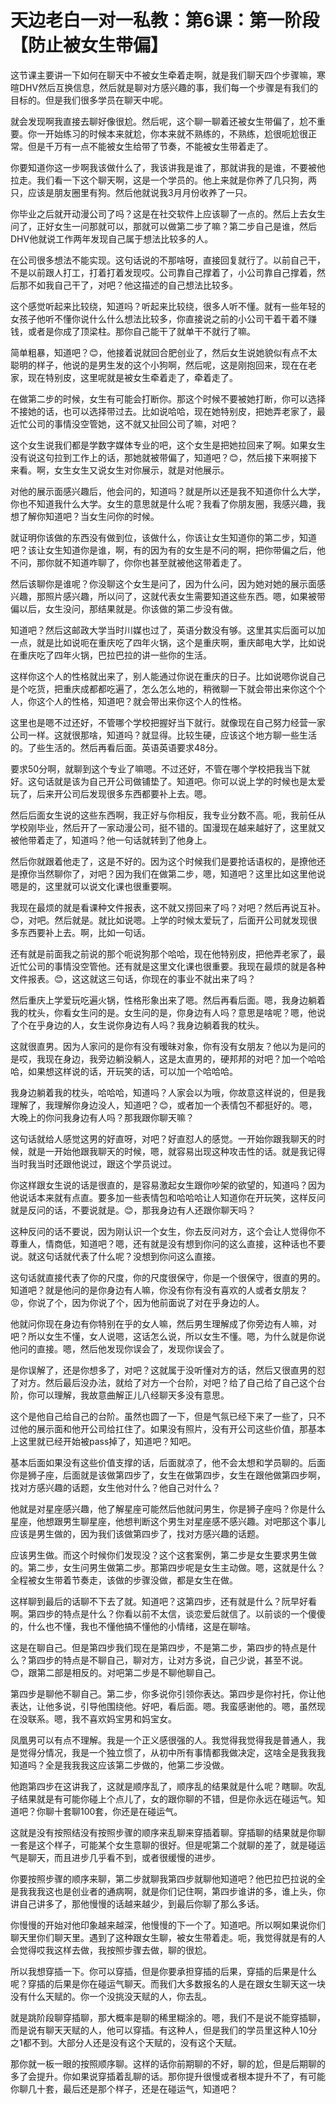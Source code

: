 # 天边老白一对一私教：第6课：第一阶段【防止被女生带偏】

这节课主要讲一下如何在聊天中不被女生牵着走啊，就是我们聊天四个步骤嘛，寒暄DHV然后互换信息，然后就是聊对方感兴趣的事，我们每一个步骤是有我们的目标的。但是我们很多学员在聊天中呢。

就会发现啊我直接去聊好像很尬。然后呢，这个聊一聊着还被女生带偏了，尬不重要。你一开始练习的时候本来就尬，你本来就不熟练的，不熟练，尬很呃尬很正常。但是千万有一点不能被女生给带了节奏，不能被女生带着走了。

你要知道你这一步啊我该做什么了，我该讲我是谁了，那就讲我的是谁，不要被他拉走。我们看一下这个聊天啊，这是一个学员的。他上来就是你养了几只狗，两只，应该是朋友圈里有狗。然后他就说我3月月份收养了一只。

你毕业之后就开动漫公司了吗？这是在社交软件上应该聊了一点的。然后上去女生问了，正好女生一问那就可以，那就可以做第二步了嘛？第二步自己是谁，然后DHV他就说工作两年发现自己属于想法比较多的人。

在公司很多想法不能实现。这句话说的不那啥呀，直接回复就行了。以前自己干，不是以前跟人打工，打着打着发现哎。公司靠自己撑着了，小公司靠自己撑着，然后那不如我自己干了，对吧？他这描述的自己想法比较多。

这个感觉听起来比较绕，知道吗？听起来比较绕，很多人听不懂。就有一些年轻的女孩子他听不懂你说什么什么想法比较多，你直接说之前的小公司干着干着不赚钱，或者是你成了顶梁柱。那你自己能干了就单干不就行了嘛。

简单粗暴，知道吧？😊，他接着说就回合肥创业了，然后女生说她貌似有点不太聪明的样子，他说的是男生发的这个小狗啊，然后呢，这是刚抱回来，现在在老家，现在特别皮，这里呢就是被女生牵着走了，牵着走了。

在做第二步的时候，女生有可能会打断你。那这个时候不要被她打断，你可以选择不接她的话，也可以选择带过去。比如说哈哈，现在她特别皮，把她弄老家了，最近忙公司的事情没空管她，这不就又扯回公司了嘛，对吧？

这个女生说我们都是学数字媒体专业的吧，这个女生是把她拉回来了啊。如果女生没有说这句拉到工作上的话，那她就被带偏了，知道吧？😊，然后接下来啊接下来看。啊，女生女生又说女生对你展示，就是对他展示。

对他的展示面感兴趣后，他会问的，知道吗？就是所以还是我不知道你什么大学，你也不知道我什么大学。女生的意思就是什么呢？我看了你朋友圈，我感兴趣，我想了解你知道吧？当女生问你的时候。

就证明你该做的东西没有做到位，该做什么，你该让女生知道你的第二步，知道吧？该让女生知道你是谁，啊，有的因为有的女生是不问的啊，把你带偏之后，他不问，那你就不知道咋聊了，你你也甚至就被他这带着走了。

然后该聊你是谁呢？你没聊这个女生是问了，因为什么问，因为她对她的展示面感兴趣，那照片感兴趣，所以问了，这就代表女生需要知道这些东西。嗯，如果被带偏以后，女生没问，那结果就是。你该做的第二步没有做。

知道吧？然后这邮政大学当时川媒也过了，英语分数没有够。这里其实后面可以加一点，就是比如说呃在重庆吃了四年火锅，这个是重庆啊，重庆邮电大学，比如说在重庆吃了四年火锅，巴拉巴拉的讲一些你的生活。

这样你这个人的性格就出来了，别人能通过你说在重庆的日子。比如说嗯你说自己是个吃货，把重庆成都都吃遍了，怎么怎么地的，稍微聊一下就会带出来你这个个人，你这个人的性格，知道吧？就会带出来你这个人的性格。

这里也是嗯不过还好，不管哪个学校把握好当下就行。就像现在自己努力经营一家公司一样。这就很那啥，知道吗？就显得。比较生硬，应该这个地方聊一些生活的。了些生活的。然后再看后面。英语英语要求48分。

要求50分啊，就聊到这个专业了嘛嗯。不过还好，不管在哪个学校把我当下就好。这句话就是该为自己开公司做铺垫了。知道吧。你可以说上学的时候也是太爱玩了，后来开公司后发现很多东西都要补上去。嗯。

然后后面女生说的这些东西啊，我正好与你相反，我专业分数不高。呃，我前任从学校刚毕业，然后开了一家动漫公司，挺不错的。国漫现在越来越好了，这里就又被他带着走了，知道吗？他一句话就转到了他身上。

然后你就跟着他走了，这是不好的。因为这个时候我们是要抢话语权的，是撩他还是撩你当然聊你了，对吧？因为我们在做第二步，嗯，知道吧？这里比如这里他说嗯是的，这里就可以说文化课也很重要啊。

我现在最烦的就是看课种文件报表，这不就又捞回来了吗？对吧？然后再说互补。😊，对吧。然后就是。就比如说嗯。上学的时候太爱玩了，后面开公司就发现很多东西要补上去。啊，比如一句话。

还有就是前面我之前说的那个呃说狗那个哈哈，现在他特别皮，把他弄老家了，最近忙公司的事情没空管他。还有就是这里文化课也很重要。我现在最烦的就是各种文件报表。😊，这这就这三句话，你现在的事业不就出来了吗？

然后重庆上学爱玩吃遍火锅，性格形象出来了嗯。然后再看后面。嗯，我身边躺着我的枕头，你看女生问的是。女生问的是，你身边有人吗？意思是啥呢？嗯，他说了个在乎身边的人，女生说你身边有人吗？我身边躺着我的枕头。

这就很直男。因为人家问的是你有没有暧昧对象，你有没有女朋友？他以为是问的是哎，我现在身边，我旁边躺没躺人，这是太直男的，硬邦邦的对吧？加一个哈哈哈，如果想这样说的话，开玩笑的话，可以加一个哈哈哈。

我身边躺着我的枕头，哈哈哈，知道吗？人家会以为哦，你故意这样说的，但是我理解了，我理解你身边没人，知道吧？😊，或者加一个表情包不都挺好的。嗯，大晚上的你问我身边有人吗？那我跟你聊天嘛？

这句话就给人感觉这男的好直呀，对吧？好直怼人的感觉。一开始你跟我聊天的时候，就是一开始他跟我聊天的时候，嗯，就容易出现这种攻击性的话。就是我记得当时我当时还跟他说过，跟这个学员说过。

你这样跟女生说的话是很直的，是容易激起女生跟你吵架的欲望的，知道吗？因为他说话本来就有点直。要多加一些表情包和哈哈哈让人知道你在开玩笑，这样反问就是反问的话，不要说就是。😊，那我身边有人还跟你聊天吗？

这种反问的话不要说，因为刚认识一个女生，你去反问对方，这个会让人觉得你不尊重人，情商低，知道吧？嗯，还有就是没有想到你问的这么直接，这种话也不要说。就这句话就代表了什么呢？没想到你问这么直接。

这句话就直接代表了你的尺度，你的尺度很保守，你是一个很保守，很直的男的。知道吧？就是他问的是你身边有人嘛，你没有你有没有喜欢的人或者女朋友？😡，你说了个，因为你说了个，因为他前面说了对在乎身边的人。

他就问你现在身边有你特别在乎的女人嘛，然后男生理解成了你旁边有人嘛，对吧？所以女生不懂，女人说嗯，这话怎么说，所以女生不懂。嗯，为什么就是你说他问的直接。嗯，然后他发现你误会了，发现你误会了。

是你误解了，还是你想多了，对吧？这就属于没听懂对方的话，然后又很直男的怼了对方。然后最后没办法，就给了对方一个台阶，对吧？给了自己给了自己这个台阶，你可以理解，我故意曲解正儿八经聊天多没有意思。

这个是他自己给自己的台阶。虽然也圆了一下，但是气氛已经下来了一些了，只不过他的展示面和他开公司给扛住了。如果没有照片，没有开公司这些价值，那基本上这里就已经开始被pass掉了，知道吧？知吧。

基本后面如果没有这些价值支撑的话，后面就凉了，他不会太想和学员聊的。后面你是狮子座，后面就是该做第四步了，女生在做第四步，女生在跟他做第四步啊，找对方感兴趣的话题，女生他对什么？他自己对什么？

他就是对星座感兴趣，他了解星座可能然后他就问男生，你是狮子座吗？你是什么星座，他想跟男生聊星座，他想判断这个男生对星座感不感兴趣。对吧那这个事儿应该是男生做的，因为我们该做第四步了，找对方感兴趣的话题。

应该男生做。而这个时候你们发现没？这个这套案例，第二步是女生要求男生做的。第二步，女生问男生做第二步。那第四步呢是女生主动做。嗯，这就是什么？全程被女生带着节奏走，该做的步骤没做，都是女生在做。

这样聊到最后的话聊不下去了就。知道吧？这第四步，还有就是什么？阮早好看啊。第四步的特点是什么？你看以前不太信，谈恋爱后就信了。以前谈的一个傻傻的，什么也不懂，我也不懂他搞不懂他的小情绪，这是在聊啥。

这是在聊自己。但是第四步我们现在是第四步，不是第二步，第四步的特点是什么？第四步的特点是不聊自己，聊对方，让对方多说，自己少说，甚至不说。😊，跟第二部是相反的。对吧第二步是不聊他聊自己。

第四步是聊他不聊自己。第二步，你多说你引领你表达。第四步是你衬托，你让他表达，让他多说，引导他围绕他。好吧，看后面。嗯。我蛮感谢他的。嗯，虽然现在没联系。嗯，我不喜欢妈宝男和妈宝女。

凤凰男可以有点不理解。我是一个正义感很强的人。我觉得我觉得我是普通人，我是觉得分情况，我是一个独立惯了，从初中所有事情都我做决定，这啥全是我我我知道吗？全是我我我这应该第二步做的，他第二步没做。

他跑第四步在这讲我了，这就是顺序乱了，顺序乱的结果就是什么呢？瞎聊。吹乱子结果就是有可能你碰上个点儿了，女的跟你聊的不错，但是你永远在碰运气。知道吧？你聊十套聊100套，你还是在碰运气。

这就是没有按照结没有按照步骤的顺序来乱聊来穿插着聊。穿插聊的结果就是你聊一套是这个样子，可能某个女生意聊的很好。但是呢第二个就聊的差了，就是碰运气是聊天，而且进步几乎看不到，或者很缓慢的进步。

你要按照步骤的顺序来聊，第二步就聊我第四步就聊他知道吧？他巴拉巴拉说的全是我我我这也是创业者的通病啊，就是你们记住啊，第四步谁讲的多，谁上头，你讲自己讲多了，那他慢慢的话越来越少，到最后你聊了那么多话。

你慢慢的开始对他印象越来越深，他慢慢的下一个了。知道吧。所以啊如果说你们聊天里你们聊天里。遇到了这种跟女生聊，被女生带着走。呃，我觉得就是有的人会觉得哎我这样去做，我按照步骤去做，聊的很尬。

所以我想穿插一下。你可以穿插，但是你要承担穿插的后果，穿插的后果是什么呢？穿插的后果是你在碰运气聊天。而我们大多数报名的人是在跟女生聊天这一块没有什么天赋的。你一个没挑没天赋的人，你去乱。

就是跳阶段聊穿插聊，那大概率是聊的稀里糊涂的。嗯，我们不是说不能穿插聊，而是说有聊天天赋的人，他可以穿插。有这种人，但是我们的学员里这种人10分之1都不到。大部分人还是没有这个天赋的，没有这个天赋。

那你就一板一眼的按照顺序聊。这样的话你前期聊的不好，聊的尬，但是后期聊的多了会提升。你如果说穿插着乱聊的话。那你提升很慢或者根本提升不了，有可能你聊几十套，最后还是那个样子，还是在碰运气，知道吧？

